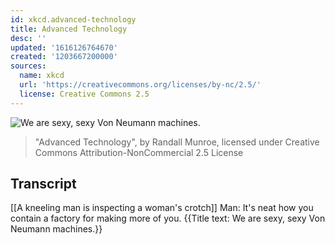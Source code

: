 ```yaml
---
id: xkcd.advanced-technology
title: Advanced Technology
desc: ''
updated: '1616126764670'
created: '1203667200000'
sources:
  name: xkcd
  url: 'https://creativecommons.org/licenses/by-nc/2.5/'
  license: Creative Commons 2.5
---
```

![We are sexy, sexy Von Neumann machines.](https://imgs.xkcd.com/comics/advanced_technology.png)
> "Advanced Technology", by Randall Munroe, licensed under Creative Commons Attribution-NonCommercial 2.5 License

## Transcript
[[A kneeling man is inspecting a woman's crotch]]
Man: It's neat how you contain a factory for making more of you.
{{Title text: We are sexy, sexy Von Neumann machines.}}
